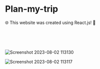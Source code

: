 # Plan-my-trip
🌐 This website was created using React.js! 🚀

<br>
<br>
<br>


![Screenshot 2023-08-02 113130](https://github.com/thepravin/Plan-my-trip/assets/114281988/3d68db67-4a2a-4bac-8baa-601390de7cf8)


![Screenshot 2023-08-02 113117](https://github.com/thepravin/Plan-my-trip/assets/114281988/8d307e68-f26a-4639-a756-6ac78eb2d753)



